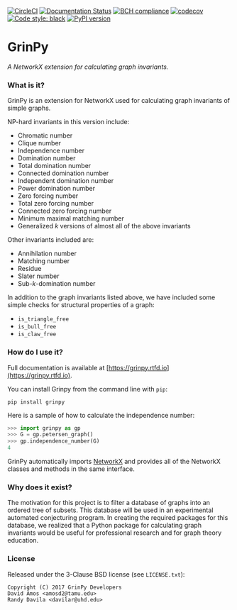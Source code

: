 [![CircleCI](https://circleci.com/gh/somacdivad/grinpy.svg?style=svg)](https://circleci.com/gh/somacdivad/grinpy) [![Documentation Status](https://readthedocs.org/projects/grinpy/badge/)](http://grinpy.readthedocs.io/en/latest/) [![BCH compliance](https://bettercodehub.com/edge/badge/somacdivad/grinpy)](https://bettercodehub.com/) [![codecov](https://codecov.io/gh/somacdivad/grinpy/branch/master/graph/badge.svg)](https://codecov.io/gh/somacdivad/grinpy)  [![Code style: black](https://img.shields.io/badge/code%20style-black-000000.svg)](https://github.com/python/black) [![PyPI version](https://badge.fury.io/py/grinpy.svg)](https://badge.fury.io/py/grinpy)

# GrinPy
*A NetworkX extension for calculating graph invariants.*

### What is it?
GrinPy is an extension for NetworkX used for calculating graph invariants of
simple graphs.

NP-hard invariants in this version include:

* Chromatic number
* Clique number
* Independence number
* Domination number
* Total domination number
* Connected domination number
* Independent domination number
* Power domination number
* Zero forcing number
* Total zero forcing number
* Connected zero forcing number
* Minimum maximal matching number
* Generalized *k* versions of almost all of the above invariants

Other invariants included are:

* Annihilation number
* Matching number
* Residue
* Slater number
* Sub-*k*-domination number

In addition to the graph invariants listed above, we have included some
simple checks for structural properties of a graph:

* `is_triangle_free`
* `is_bull_free`
* `is_claw_free`

### How do I use it?
Full documentation is available at [https://grinpy.rtfd.io](https://grinpy.rtfd.io).

You can install Grinpy from the command line with `pip`:

```
pip install grinpy
```

Here is a sample of how to calculate the independence number:
```python
>>> import grinpy as gp
>>> G = gp.petersen_graph()
>>> gp.independence_number(G)
4
```

GrinPy automatically imports [NetworkX](https://github.com/networkx/networkx) and provides all of the NetworkX classes and methods in the same interface.

### Why does it exist?
The motivation for this project is to filter a database of graphs into an
ordered tree of subsets. This database will be used in an experimental automated
conjecturing program. In creating the required packages for this database, we
realized that a Python package for calculating graph invariants would be
useful for professional research and for graph theory education.

### License
Released under the 3-Clause BSD license (see `LICENSE.txt`):

    Copyright (C) 2017 GrinPy Developers
    David Amos <amosd2@tamu.edu>
    Randy Davila <davilar@uhd.edu>
